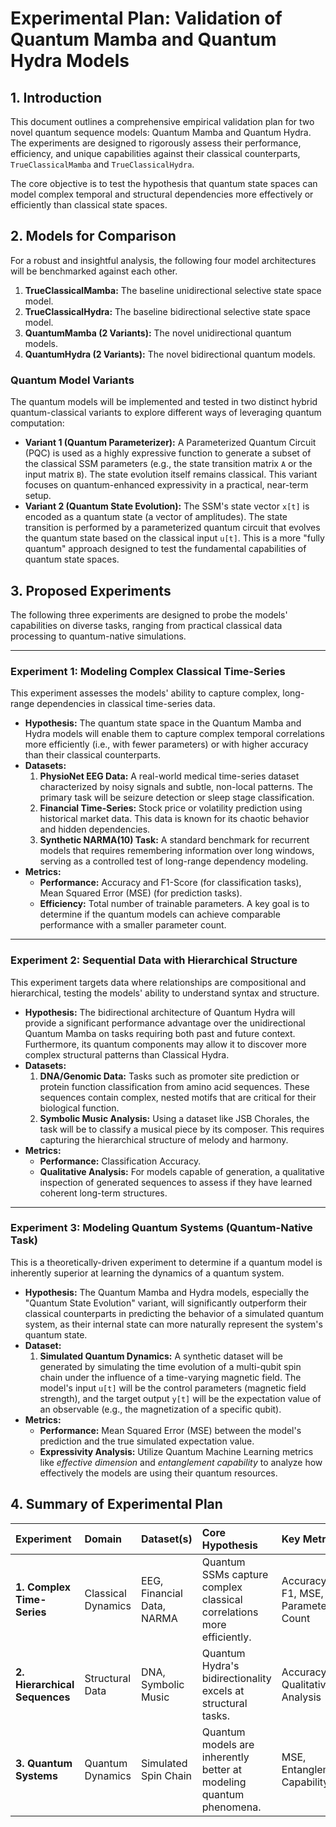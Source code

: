 # Experimental Plan: Validation of Quantum Mamba and Quantum Hydra Models

## 1. Introduction

This document outlines a comprehensive empirical validation plan for two novel quantum sequence models: Quantum Mamba and Quantum Hydra. The experiments are designed to rigorously assess their performance, efficiency, and unique capabilities against their classical counterparts, `TrueClassicalMamba` and `TrueClassicalHydra`.

The core objective is to test the hypothesis that quantum state spaces can model complex temporal and structural dependencies more effectively or efficiently than classical state spaces.

## 2. Models for Comparison

For a robust and insightful analysis, the following four model architectures will be benchmarked against each other.

1.  **TrueClassicalMamba:** The baseline unidirectional selective state space model.
2.  **TrueClassicalHydra:** The baseline bidirectional selective state space model.
3.  **QuantumMamba (2 Variants):** The novel unidirectional quantum models.
4.  **QuantumHydra (2 Variants):** The novel bidirectional quantum models.

### Quantum Model Variants

The quantum models will be implemented and tested in two distinct hybrid quantum-classical variants to explore different ways of leveraging quantum computation:

*   **Variant 1 (Quantum Parameterizer):** A Parameterized Quantum Circuit (PQC) is used as a highly expressive function to generate a subset of the classical SSM parameters (e.g., the state transition matrix `A` or the input matrix `B`). The state evolution itself remains classical. This variant focuses on quantum-enhanced expressivity in a practical, near-term setup.
*   **Variant 2 (Quantum State Evolution):** The SSM's state vector `x[t]` is encoded as a quantum state (a vector of amplitudes). The state transition is performed by a parameterized quantum circuit that evolves the quantum state based on the classical input `u[t]`. This is a more "fully quantum" approach designed to test the fundamental capabilities of quantum state spaces.

## 3. Proposed Experiments

The following three experiments are designed to probe the models' capabilities on diverse tasks, ranging from practical classical data processing to quantum-native simulations.

---

### Experiment 1: Modeling Complex Classical Time-Series

This experiment assesses the models' ability to capture complex, long-range dependencies in classical time-series data.

*   **Hypothesis:** The quantum state space in the Quantum Mamba and Hydra models will enable them to capture complex temporal correlations more efficiently (i.e., with fewer parameters) or with higher accuracy than their classical counterparts.
*   **Datasets:**
    1.  **PhysioNet EEG Data:** A real-world medical time-series dataset characterized by noisy signals and subtle, non-local patterns. The primary task will be seizure detection or sleep stage classification.
    2.  **Financial Time-Series:** Stock price or volatility prediction using historical market data. This data is known for its chaotic behavior and hidden dependencies.
    3.  **Synthetic NARMA(10) Task:** A standard benchmark for recurrent models that requires remembering information over long windows, serving as a controlled test of long-range dependency modeling.
*   **Metrics:**
    *   **Performance:** Accuracy and F1-Score (for classification tasks), Mean Squared Error (MSE) (for prediction tasks).
    *   **Efficiency:** Total number of trainable parameters. A key goal is to determine if the quantum models can achieve comparable performance with a smaller parameter count.

---

### Experiment 2: Sequential Data with Hierarchical Structure

This experiment targets data where relationships are compositional and hierarchical, testing the models' ability to understand syntax and structure.

*   **Hypothesis:** The bidirectional architecture of Quantum Hydra will provide a significant performance advantage over the unidirectional Quantum Mamba on tasks requiring both past and future context. Furthermore, its quantum components may allow it to discover more complex structural patterns than Classical Hydra.
*   **Datasets:**
    1.  **DNA/Genomic Data:** Tasks such as promoter site prediction or protein function classification from amino acid sequences. These sequences contain complex, nested motifs that are critical for their biological function.
    2.  **Symbolic Music Analysis:** Using a dataset like JSB Chorales, the task will be to classify a musical piece by its composer. This requires capturing the hierarchical structure of melody and harmony.
*   **Metrics:**
    *   **Performance:** Classification Accuracy.
    *   **Qualitative Analysis:** For models capable of generation, a qualitative inspection of generated sequences to assess if they have learned coherent long-term structures.

---

### Experiment 3: Modeling Quantum Systems (Quantum-Native Task)

This is a theoretically-driven experiment to determine if a quantum model is inherently superior at learning the dynamics of a quantum system.

*   **Hypothesis:** The Quantum Mamba and Hydra models, especially the "Quantum State Evolution" variant, will significantly outperform their classical counterparts in predicting the behavior of a simulated quantum system, as their internal state can more naturally represent the system's quantum state.
*   **Dataset:**
    1.  **Simulated Quantum Dynamics:** A synthetic dataset will be generated by simulating the time evolution of a multi-qubit spin chain under the influence of a time-varying magnetic field. The model's input `u[t]` will be the control parameters (magnetic field strength), and the target output `y[t]` will be the expectation value of an observable (e.g., the magnetization of a specific qubit).
*   **Metrics:**
    *   **Performance:** Mean Squared Error (MSE) between the model's prediction and the true simulated expectation value.
    *   **Expressivity Analysis:** Utilize Quantum Machine Learning metrics like *effective dimension* and *entanglement capability* to analyze how effectively the models are using their quantum resources.

## 4. Summary of Experimental Plan

| Experiment                    | Domain                | Dataset(s)                       | Core Hypothesis                                                      | Key Metrics                               |
| :---------------------------- | :-------------------- | :------------------------------- | :------------------------------------------------------------------- | :---------------------------------------- |
| **1. Complex Time-Series**    | Classical Dynamics    | EEG, Financial Data, NARMA       | Quantum SSMs capture complex classical correlations more efficiently.    | Accuracy, F1, MSE, Parameter Count        |
| **2. Hierarchical Sequences** | Structural Data       | DNA, Symbolic Music              | Quantum Hydra's bidirectionality excels at structural tasks.         | Accuracy, Qualitative Analysis            |
| **3. Quantum Systems**        | Quantum Dynamics      | Simulated Spin Chain             | Quantum models are inherently better at modeling quantum phenomena.     | MSE, Entanglement Capability              |
